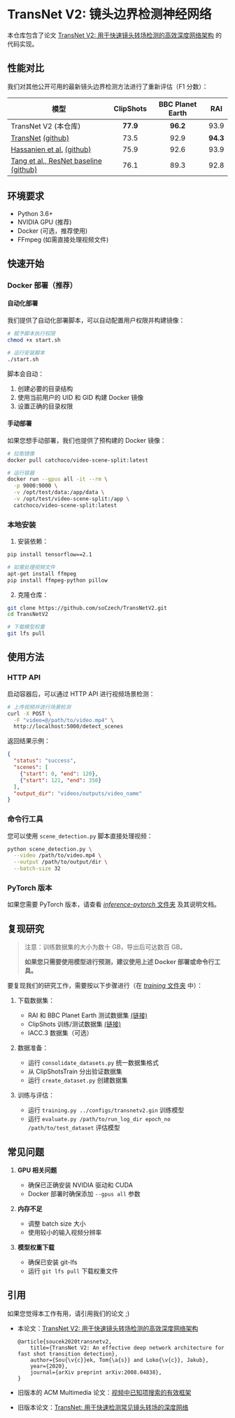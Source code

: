 # TransNet V2: 镜头边界检测神经网络

本仓库包含了论文 [TransNet V2: 用于快速镜头转场检测的高效深度网络架构](https://arxiv.org/abs/2008.04838) 的代码实现。

## 性能对比

我们对其他公开可用的最新镜头边界检测方法进行了重新评估（F1 分数）：

模型 | ClipShots | BBC Planet Earth | RAI
--- | :---: | :---: | :---:
TransNet V2 (本仓库) | **77.9** | **96.2** | 93.9
[TransNet](https://arxiv.org/abs/1906.03363) [(github)](https://github.com/soCzech/TransNet) | 73.5 | 92.9 | **94.3**
[Hassanien et al.](https://arxiv.org/abs/1705.03281) [(github)](https://github.com/melgharib/DSBD) | 75.9 | 92.6 | 93.9
[Tang et al., ResNet baseline](https://arxiv.org/abs/1808.04234) [(github)](https://github.com/Tangshitao/ClipShots_basline) | 76.1 | 89.3 | 92.8

## 环境要求

- Python 3.6+
- NVIDIA GPU (推荐)
- Docker (可选，推荐使用)
- FFmpeg (如需直接处理视频文件)

## 快速开始

### Docker 部署（推荐）

#### 自动化部署

我们提供了自动化部署脚本，可以自动配置用户权限并构建镜像：

```bash
# 赋予脚本执行权限
chmod +x start.sh

# 运行安装脚本
./start.sh
```

脚本会自动：
1. 创建必要的目录结构
2. 使用当前用户的 UID 和 GID 构建 Docker 镜像
3. 设置正确的目录权限

#### 手动部署

如果您想手动部署，我们也提供了预构建的 Docker 镜像：

```bash
# 拉取镜像
docker pull catchoco/video-scene-split:latest

# 运行容器
docker run --gpus all -it --rm \
  -p 9000:9000 \
  -v /opt/test/data:/app/data \
  -v /opt/test/video-scene-split:/app \
  catchoco/video-scene-split:latest
```

### 本地安装

1. 安装依赖：
```bash
pip install tensorflow==2.1

# 如需处理视频文件
apt-get install ffmpeg
pip install ffmpeg-python pillow
```

2. 克隆仓库：
```bash
git clone https://github.com/soCzech/TransNetV2.git
cd TransNetV2

# 下载模型权重
git lfs pull
```

## 使用方法

### HTTP API

启动容器后，可以通过 HTTP API 进行视频场景检测：

```bash
# 上传视频并进行场景检测
curl -X POST \
  -F "video=@/path/to/video.mp4" \
  http://localhost:5000/detect_scenes
```

返回结果示例：
```json
{
  "status": "success",
  "scenes": [
    {"start": 0, "end": 120},
    {"start": 121, "end": 350}
  ],
  "output_dir": "videos/outputs/video_name"
}
```

### 命令行工具

您可以使用 `scene_detection.py` 脚本直接处理视频：

```bash
python scene_detection.py \
  --video /path/to/video.mp4 \
  --output /path/to/output/dir \
  --batch-size 32
```

### PyTorch 版本

如果您需要 PyTorch 版本，请查看 [_inference-pytorch_ 文件夹](https://github.com/soCzech/TransNetV2/tree/master/inference-pytorch) 及其说明文档。

##  复现研究

> 注意：训练数据集的大小为数十 GB，导出后可达数百 GB。
>
> **如果您只需要使用模型进行预测，建议使用上述 Docker 部署或命令行工具。**

要复现我们的研究工作，需要按以下步骤进行（在 [_training_ 文件夹](https://github.com/soCzech/TransNetV2/tree/master/training) 中）：

1. 下载数据集：
   - RAI 和 BBC Planet Earth 测试数据集 [(链接)](https://aimagelab.ing.unimore.it/imagelab/researchActivity.asp?idActivity=19)
   - ClipShots 训练/测试数据集 [(链接)](https://github.com/Tangshitao/ClipShots)
   - IACC.3 数据集（可选）

2. 数据准备：
   - 运行 `consolidate_datasets.py` 统一数据集格式
   - 从 ClipShotsTrain 分出验证数据集
   - 运行 `create_dataset.py` 创建数据集

3. 训练与评估：
   - 运行 `training.py ../configs/transnetv2.gin` 训练模型
   - 运行 `evaluate.py /path/to/run_log_dir epoch_no /path/to/test_dataset` 评估模型

## 常见问题

1. **GPU 相关问题**
   - 确保已正确安装 NVIDIA 驱动和 CUDA
   - Docker 部署时确保添加 `--gpus all` 参数

2. **内存不足**
   - 调整 batch size 大小
   - 使用较小的输入视频分辨率

3. **模型权重下载**
   - 确保已安装 git-lfs
   - 运行 `git lfs pull` 下载权重文件

## 引用

如果您觉得本工作有用，请引用我们的论文 ;)

- 本论文：[TransNet V2: 用于快速镜头转场检测的高效深度网络架构](https://arxiv.org/abs/2008.04838)
    ```
    @article{soucek2020transnetv2,
        title={TransNet V2: An effective deep network architecture for fast shot transition detection},
        author={Sou{\v{c}}ek, Tom{\a{s}} and Loko{\v{c}}, Jakub},
        year={2020},
        journal={arXiv preprint arXiv:2008.04838},
    }
    ```

- 旧版本的 ACM Multimedia 论文：[视频中已知项搜索的有效框架](https://dl.acm.org/doi/abs/10.1145/3343031.3351046)

- 旧版本论文：[TransNet: 用于快速检测常见镜头转场的深度网络](https://arxiv.org/abs/1906.03363)
